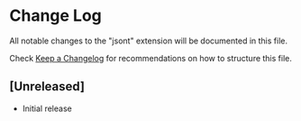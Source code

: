 # Change Log

All notable changes to the "jsont" extension will be documented in this file.

Check [Keep a Changelog](http://keepachangelog.com/) for recommendations on how to structure this file.

## [Unreleased]

- Initial release